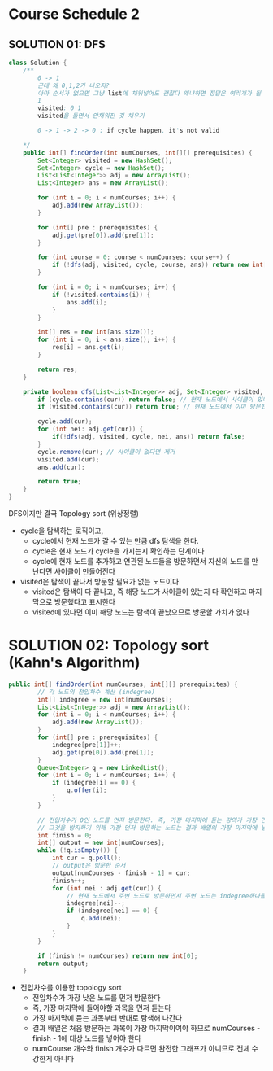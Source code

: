 # Course Schedule 2

## SOLUTION 01: DFS
```java
class Solution {
    /**
        0 -> 1 
        근데 왜 0,1,2가 나오지?
        아마 순서가 없으면 그냥 list에 채워넣어도 괜찮다 왜냐하면 정답은 여러개가 될 수 있기 때문이다
        1
        visited: 0 1
        visited을 돌면서 안채워진 것 채우기

        0 -> 1 -> 2 -> 0 : if cycle happen, it's not valid

    */
    public int[] findOrder(int numCourses, int[][] prerequisites) {
        Set<Integer> visited = new HashSet();
        Set<Integer> cycle = new HashSet();
        List<List<Integer>> adj = new ArrayList();
        List<Integer> ans = new ArrayList();

        for (int i = 0; i < numCourses; i++) {
            adj.add(new ArrayList());
        }

        for (int[] pre : prerequisites) {
            adj.get(pre[0]).add(pre[1]);
        }

        for (int course = 0; course < numCourses; course++) {
            if (!dfs(adj, visited, cycle, course, ans)) return new int[0];
        }

        for (int i = 0; i < numCourses; i++) {
            if (!visited.contains(i)) {
                ans.add(i);
            }
        }

        int[] res = new int[ans.size()];
        for (int i = 0; i < ans.size(); i++) {
            res[i] = ans.get(i);
        }

        return res;
    }

    private boolean dfs(List<List<Integer>> adj, Set<Integer> visited, Set<Integer> cycle, int cur, List<Integer> ans) {
        if (cycle.contains(cur)) return false; // 현재 노드에서 사이클이 있다면 탈출
        if (visited.contains(cur)) return true; // 현재 노드에서 이미 방문했다면 무시

        cycle.add(cur);
        for (int nei: adj.get(cur)) {
            if(!dfs(adj, visited, cycle, nei, ans)) return false;
        }
        cycle.remove(cur); // 사이클이 없다면 제거
        visited.add(cur);
        ans.add(cur);

        return true;
    }
}
```
DFS이지만 결국 Topology sort (위상정렬)
- cycle을 탐색하는 로직이고, 
    - cycle에서 현재 노드가 갈 수 있는 만큼 dfs 탐색을 한다.
    - cycle은 현재 노드가 cycle을 가지는지 확인하는 단계이다
    - cycle에 현재 노드를 추가하고 연관된 노드들을 방문하면서 자신의 노드를 만난다면 사이클이 만들어진다
- visited은 탐색이 끝나서 방문할 필요가 없는 노드이다
    - visited은 탐색이 다 끝나고, 즉 해당 노드가 사이클이 있는지 다 확인하고 마지막으로 방문했다고 표시한다
    - visited에 있다면 이미 해당 노드는 탐색이 끝났으므로 방문할 가치가 없다

# SOLUTION 02: Topology sort (Kahn's Algorithm)
```java
public int[] findOrder(int numCourses, int[][] prerequisites) {
        // 각 노드의 전입차수 계산 (indegree)
        int[] indegree = new int[numCourses];
        List<List<Integer>> adj = new ArrayList();
        for (int i = 0; i < numCourses; i++) {
            adj.add(new ArrayList());
        }
        for (int[] pre : prerequisites) {
            indegree[pre[1]]++;
            adj.get(pre[0]).add(pre[1]);
        }
        Queue<Integer> q = new LinkedList();
        for (int i = 0; i < numCourses; i++) {
            if (indegree[i] == 0) {
                q.offer(i); 
            }
        }

        // 전입차수가 0인 노드를 먼저 방문한다. 즉, 가장 마지막에 듣는 강의가 가장 먼저들어가게 된다
        // 그것을 방지하기 위해 가장 먼저 방문하는 노드는 결과 배열의 가장 마지막에 넣어버린다
        int finish = 0;
        int[] output = new int[numCourses];
        while (!q.isEmpty()) {
            int cur = q.poll();
            // output은 방문한 순서
            output[numCourses - finish - 1] = cur;
            finish++;
            for (int nei : adj.get(cur)) {
                // 현재 노드에서 주변 노드로 방문하면서 주변 노드는 indegree하나를 일음
                indegree[nei]--;
                if (indegree[nei] == 0) {
                    q.add(nei);
                }
            }
        }

        if (finish != numCourses) return new int[0];
        return output;
    }
```
- 전입차수를 이용한 topology sort
    - 전입차수가 가장 낮은 노드를 먼저 방문한다
    - 즉, 가장 마지막에 들어야할 과목을 먼저 듣는다
    - 가장 마지막에 듣는 과목부터 반대로 탐색해 나간다
    - 결과 배열은 처음 방문하는 과목이 가장 마지막이여야 하므로 numCourses - finish - 1에 대상 노드를 넣어야 한다
    - numCourse 개수와 finish 개수가 다르면 완전한 그래프가 아니므로 전체 수강한게 아니다